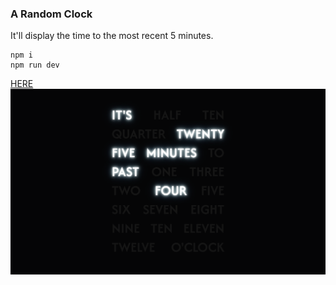 ### A Random Clock

It'll display the time to the most recent 5 minutes.

```
npm i
npm run dev
```

[HERE](https://rockettown1.github.io/random-clock/)
![Clock](/screenshot.png)

